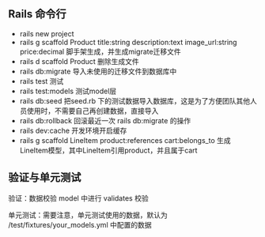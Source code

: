## Rails 命令行
- rails new project
- rails g scaffold Product title:string description:text image_url:string price:decimal 脚手架生成，并生成migrate迁移文件
- rails d scaffold Product 删除生成文件
- rails db:migrate 导入未使用的迁移文件到数据库中
- rails test 测试
- rails test:models 测试model层
- rails db:seed 把seed.rb 下的测试数据导入数据库，这是为了方便团队其他人员使用时，不需要自己再创建数据，直接导入
- rails db:rollback 回滚最近一次 rails db:migrate 的操作
- rails dev:cache 开发环境开启缓存
- rails g scaffold LineItem product:references cart:belongs_to 生成LineItem模型，其中LineItem引用product，并且属于cart

## 验证与单元测试
验证：数据校验
model 中进行 validates 校验

单元测试：需要注意，单元测试使用的数据，默认为 /test/fixtures/your_models.yml 中配置的数据